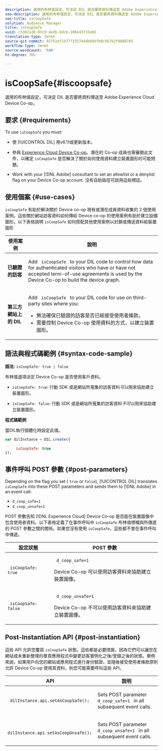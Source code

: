 ```yaml
---
description: 選用的布林值設定，可決定 DIL 是否要將資料傳送至 Adobe Experience Cloud Device Co-op。
seo-description: 選用的布林值設定，可決定 DIL 是否要將資料傳送至 Adobe Experience Cloud Device Co-op。
seo-title: isCoopSafe
solution: Audience Manager
title: isCoopSafe
uuid: c5362a38-93c0-4edb-bdcb-106e43f33a92
translation-type: tm+mt
source-git-commit: 92751df14777335744db69bfb0c9b7b2f9088785
workflow-type: tm+mt
source-wordcount: '540'
ht-degree: 76%

---
```



# isCoopSafe{#iscoopsafe}

選用的布林值設定，可決定 DIL 是否要將資料傳送至 Adobe Experience Cloud Device Co-op。

## 要求 {#requirements}

To use `isCoopSafe` you must:

* 使 [!UICONTROL DIL] 用v6.11或更新版本。
* 參與 [Experience Cloud Device Co-op](https://docs.adobe.com/content/help/en/device-co-op/using/home.html)。潛在的 Co-op 成員也需審閱此文件，以確定 `isCoopSafe` 是否解決了關於如何使用資料建立裝置圖形的可能問題。

* Work with your [!DNL Adobe] consultant to set an allowlist or a denylist flag on your Device Co-op account. 沒有自助路徑可啟用這些標誌。

## 使用個案 {#use-cases}

`isCoopSafe` 有助於解決關於 Device co-op 現有或潛在成員資料收集的 2 個使用案例。這些關於網站訪客資料如何傳給 Device co-op 的使用案例有助於建立設備圖形。以下表格說明 `isCoopSafe` 如何搭配其他使用案例以封鎖或傳送資料給裝置圖形

<table id="table_A24C63D2A21F47EDBAC8FA5E7BE888D8"> 
 <thead> 
  <tr> 
   <th colname="col1" class="entry"> 使用案例 </th> 
   <th colname="col2" class="entry"> 說明 </th> 
  </tr> 
 </thead>
 <tbody> 
  <tr> 
   <td colname="col1"> <p> <b>已驗證的訪客</b> </p> </td> 
   <td colname="col2"> <p>Add <code> isCoopSafe </code> to your <span class="wintitle"> DIL </span> code to control how data for authenticated visitors who have or have not accepted term-of-use agreements is used by the Device Co-op to build the device graph. </p> </td> 
  </tr> 
  <tr> 
   <td colname="col1"> <p> <b>第三方網站上的 DIL</b> </p> </td> 
   <td colname="col2"> <p>Add <code> isCoopSafe </code> to your <span class="wintitle"> DIL </span> code for use on third-party sites where you: </p> <p> 
     <ul id="ul_C27BB26510314834A2A7CD99D46DA4AC"> 
      <li id="li_4E6AE574F18646F09C0CF4553EEA1A9E">無法確保已驗證的訪客是否已經接受使用者條款。 </li> 
      <li id="li_26D0561BF32B4278B0A6B5082C17FED8">需要控制 Device Co-op 使用資料的方式，以建立裝置圖形。 </li> 
     </ul> </p> </td> 
  </tr> 
 </tbody> 
</table>

## 語法與程式碼範例 {#syntax-code-sample}

**語法:** `isCoopSafe: true | false`

布林值選項決定 Device Co-op 是否使用客戶資料。

* `isCoopSafe: true`: 行動 SDK 或是網站所蒐集的訪客資料&#x200B;*可以*&#x200B;用來協助建立裝置圖形。

* `isCoopSafe: false`: 行動 SDK 或是網站所蒐集的訪客資料&#x200B;*不可以*&#x200B;用來協助建立裝置圖形。

**程式碼範例**

當DIL執行個體化時設定此值。

```js
var dilInstance = DIL.create({ 
     ... 
     isCoopSafe: true 
});
```

## 事件呼叫 POST 參數 {#post-parameters}

Depending on the flag you set ( `true` or `false`), [!UICONTROL DIL] translates `isCoopSafe` into these POST parameters and sends them to [!DNL Adobe] in an event call:

* `d_coop_safe=1`
* `d_coop_unsafe=1`

POST 參數告知 [!DNL Experience Cloud] Device Co-op 是否能在裝置圖像中包含使用者資料。以下表格定義了在事件呼叫中 `isCoopSafe` 布林值標幟與所傳遞的 POST 參數之間的關係。如果您沒有使用 `isCoopSafe`，這些都不會在事件呼叫中傳遞。

<table id="table_0A544534CA904F4D9836A34B8C1EACBB"> 
 <thead> 
  <tr> 
   <th colname="col1" class="entry"> 設定狀態 </th> 
   <th colname="col2" class="entry"> POST 參數 </th> 
  </tr> 
 </thead>
 <tbody> 
  <tr> 
   <td colname="col1"> <p> <code> isCoopSafe: true </code> </p> </td> 
   <td colname="col2"> <p> <code> d_coop_safe=1 </code> </p> <p>Device Co-op 可以使用訪客資料來協助建立裝置圖像。 </p> </td> 
  </tr> 
  <tr> 
   <td colname="col1"> <p> <code> isCoopSafe: false </code> </p> </td> 
   <td colname="col2"> <p> <code> d_coop_unsafe=1 </code> </p> <p>Device Co-op 不可以使用訪客資料來協助建立裝置圖像。 </p> </td> 
  </tr> 
 </tbody> 
</table>

## Post-Instantiation API {#post-instantiation}

這些 API 允許您覆寫 `isCoopSafe` 狀態。這些都是必要措施，因為它們可以讓您在網站或未重新整理的單頁應用程式中變更訪客實例化之後/登錄之後的狀態。舉例來說，如果用戶向您的網站或應用程式進行身份驗證，並隨後接受使用者條款原則允許 Device Co-op 使用其資料，則您可能需要呼叫這些 API。

<table id="table_BAA96B1F82BE48C3A61A1AF1367BA45C"> 
 <thead> 
  <tr> 
   <th colname="col1" class="entry"> API </th> 
   <th colname="col2" class="entry"> 說明 </th> 
  </tr> 
 </thead>
 <tbody> 
  <tr> 
   <td colname="col1"> <p> <code> dilInstance.api.setAsCoopSafe(); </code> </p> </td> 
   <td colname="col2"> <p>Sets POST parameter <code> d_coop_safe=1 </code> in all subsequent event calls. </p> </td> 
  </tr> 
  <tr> 
   <td colname="col1"> <p> <code> dilInstance.api.setAsCoopUnsafe(); </code> </p> </td> 
   <td colname="col2"> <p>Sets POST parameter <code> d_coop_unsafe=1 </code> in all subsequent event calls. </p> </td> 
  </tr> 
 </tbody> 
</table>

<!-- 

Wiki page https://wiki.corp.adobe.com/x/RCfFTg

 -->

